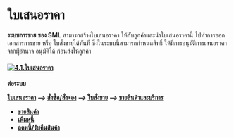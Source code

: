 # ใบเสนอราคา

**ระบบการขาย** **ของ SML** สามารถสร้างใบเสนอราคา
ให้กับลูกค้าและนำใบเสนอราคานี้ ไปทำการออกเอกสารการขาย หรือ ใบสั่งขายได้ทันที
ซึ่งในระบบนี้สามารถกำหนดสิทธิ์ ให้มีการอนุมัติการเสนอราคาจากผู้ีอำนาจ
อนุมัติได้ ก่อนส่งให้ลูกค้า

#### [![4.1.ใบเสนอราคา](http://www.smlaccount.com/manual/wp-content/uploads/2017/10/4.1.ใบเสนอราคา.jpg)](http://www.smlaccount.com/manual/wp-content/uploads/2017/10/4.1.ใบเสนอราคา.jpg)

**ต่อระบบ**

**[ใบเสนอราคา](http://www.smlaccount.com/manual/?page_id=573) -->
[สั่งซื้อ/สั่งจอง](http://www.smlaccount.com/manual/?page_id=577) -->
[ใบสั่งขาย](http://www.smlaccount.com/manual/?page_id=581) -->
[ขายสินค้าและบริการ ](http://www.smlaccount.com/manual/?page_id=593)**

  * **[ขายสินค้า](http://www.smlaccount.com/manual/?page_id=597)**
  * **[เพิ่มหนี้](http://www.smlaccount.com/manual/?page_id=601)**
  * **[ลดหนี้/รับคืนสินค้า](http://www.smlaccount.com/manual/?page_id=605)**

